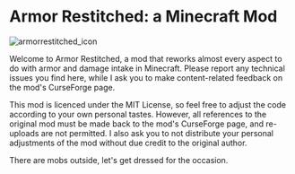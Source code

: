 # Armor Restitched: a Minecraft Mod


![armorrestitched_icon](https://user-images.githubusercontent.com/117603129/233825996-4582e2a0-d3f6-4367-87fe-68f2dbad9c3e.png)

Welcome to Armor Restitched, a mod that reworks almost every aspect to do with armor and damage intake in Minecraft. Please report any technical issues you find here, while I ask you to make content-related feedback on the mod's CurseForge page.

This mod is licenced under the MIT License, so feel free to adjust the code according to your own personal tastes. However, all references to the original mod must be made back to the mod's CurseForge page, and re-uploads are not permitted. I also ask you to not distribute your personal adjustments of the mod without due credit to the original author.

There are mobs outside, let's get dressed for the occasion.
